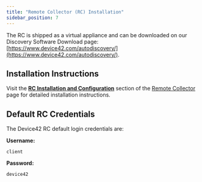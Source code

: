 ```yaml
---
title: "Remote Collector (RC) Installation"
sidebar_position: 7
---
```


The RC is shipped as a virtual appliance and can be downloaded on our Discovery Software Download page: [https://www.device42.com/autodiscovery/](https://www.device42.com/autodiscovery/).

## Installation Instructions

Visit the [**RC Installation and Configuration**](/auto-discovery/remote-collector-rc/#rc-installation-and-configuration.mdx) section of the [Remote Collector](/auto-discovery/remote-collector-rc.mdx) page for detailed installation instructions.

## Default RC Credentials

The Device42 RC default login credentials are:

**Username:** 
```
client
```
**Password:** 
```
device42
```
